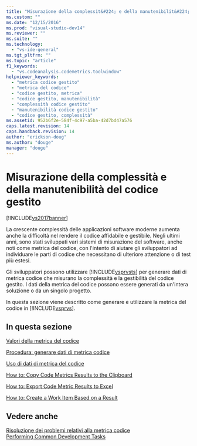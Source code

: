```yaml
---
title: "Misurazione della complessit&#224; e della manutenibilit&#224; del codice gestito | Microsoft Docs"
ms.custom: ""
ms.date: "12/15/2016"
ms.prod: "visual-studio-dev14"
ms.reviewer: ""
ms.suite: ""
ms.technology: 
  - "vs-ide-general"
ms.tgt_pltfrm: ""
ms.topic: "article"
f1_keywords: 
  - "vs.codeanalysis.codemetrics.toolwindow"
helpviewer_keywords: 
  - "metrica codice gestito"
  - "metrica del codice"
  - "codice gestito, metrica"
  - "codice gestito, manutenibilità"
  - "complessità codice gestito"
  - "manutenibilità codice gestito"
  - "codice gestito, complessità"
ms.assetid: 952b6f2e-584f-4c97-a5ba-42d7bd47a576
caps.latest.revision: 14
caps.handback.revision: 14
author: "erickson-doug"
ms.author: "douge"
manager: "douge"
---
```

# Misurazione della complessit&#224; e della manutenibilit&#224; del codice gestito
[!INCLUDE[vs2017banner](../code-quality/includes/vs2017banner.md)]

La crescente complessità delle applicazioni software moderne aumenta anche la difficoltà nel rendere il codice affidabile e gestibile.  Negli ultimi anni, sono stati sviluppati vari sistemi di misurazione del software, anche noti come metrica del codice, con l'intento di aiutare gli sviluppatori ad individuare le parti di codice che necessitano di ulteriore attenzione o di test più estesi.  
  
 Gli sviluppatori possono utilizzare [!INCLUDE[vsprvsts](../code-quality/includes/vsprvsts_md.md)] per generare dati di metrica codice che misurano la complessità e la gestibilità del codice gestito.  I dati della metrica del codice possono essere generati da un'intera soluzione o da un singolo progetto.  
  
 In questa sezione viene descritto come generare e utilizzare la metrica del codice in [!INCLUDE[vsprvs](../code-quality/includes/vsprvs_md.md)].  
  
## In questa sezione  
 [Valori della metrica del codice](../code-quality/code-metrics-values.md)  
  
 [Procedura: generare dati di metrica codice](../code-quality/how-to-generate-code-metrics-data.md)  
  
 [Uso di dati di metrica del codice](../code-quality/working-with-code-metrics-data.md)  
  
 [How to: Copy Code Metrics Results to the Clipboard](http://msdn.microsoft.com/it-it/bce8fa29-e39c-4855-aab9-8346257657c5)  
  
 [How to: Export Code Metric Results to Excel](http://msdn.microsoft.com/it-it/affc08f3-24e5-446d-9076-bf517663e582)  
  
 [How to: Create a Work Item Based on a Result](http://msdn.microsoft.com/it-it/9016393b-b5a3-4d6b-ab6d-f80bafafc0da)  
  
## Vedere anche  
 [Risoluzione dei problemi relativi alla metrica codice](../code-quality/troubleshooting-code-metrics-issues.md)   
 [Performing Common Development Tasks](http://msdn.microsoft.com/it-it/4cd9702a-1e21-4f2d-8e86-e1be4bc74f0b)